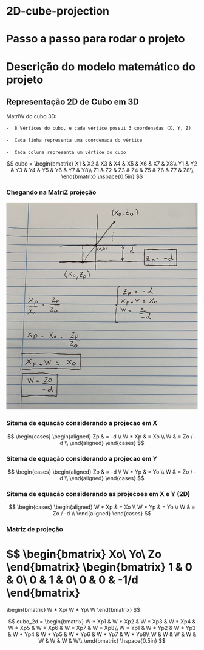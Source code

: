 # 2D-cube-projection

# Passo a passo para rodar o projeto


# Descrição do modelo matemático do projeto

## Representação 2D de Cubo em 3D 

MatriW do cubo 3D:
    
    -  8 Vértices do cubo, e cada vértice possui 3 coordenadas (X, Y, Z)
    
    -  Cada linha representa uma coordenada do vértice
    
    -  Cada coluna representa um vértice do cubo


$$
cubo = \begin{bmatrix}
X1 & X2 & X3 & X4 & X5 & X6 & X7 & X8\\
Y1 & Y2 & Y3 & Y4 & Y5 & Y6 & Y7 & Y8\\
Z1 & Z2 & Z3 & Z4 & Z5 & Z6 & Z7 & Z8\\
\end{bmatrix}
\hspace{0.5in}
$$

### Chegando na MatriZ projeção

<img src="equa.jpg">

### Sitema de equação considerando a projecao em X

$$ 
\begin{cases}
    \begin{aligned}
    Zp & = -d \\
    W * Xp & = Xo \\
    W & = Zo / -d \\
    \end{aligned}
\end{cases}
$$

### Sitema de equação considerando a projecao em Y

$$ 
\begin{cases}
    \begin{aligned}
    Zp & = -d \\
    W * Yp & = Yo \\
    W & = Zo / -d \\
    \end{aligned}
\end{cases}
$$

### Sitema de equação considerando as projecoes em X e Y (2D)

$$ 
\begin{cases}
    \begin{aligned}
    W * Xp & = Xo \\
    W * Yp & = Yo \\
    W & = Zo / -d \\
    \end{aligned}
\end{cases}
$$

### Matriz de projeção

$$
\begin{bmatrix}
    Xo\\
    Yo\\
    Zo
\end{bmatrix} 
\begin{bmatrix}
    1 & 0 & 0\\
    0 & 1 & 0\\
    0 & 0 & -1/d
\end{bmatrix}
=
\begin{bmatrix}
    W * Xp\\
    W * Yp\\
    W
\end{bmatrix}
$$




$$
cubo_2d = \begin{bmatrix}
W * Xp1 & W * Xp2 & W * Xp3 & W * Xp4 & W * Xp5 & W * Xp6 & W * Xp7 & W * Xp8\\
W * Yp1 & W * Yp2 & W * Yp3 & W * Yp4 & W * Yp5 & W * Yp6 & W * Yp7 & W * Yp8\\
W & W & W & W & W & W & W & W\\
\end{bmatrix}
\hspace{0.5in}
$$
    
